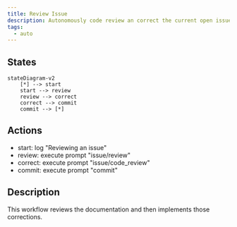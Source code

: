 ```yaml
---
title: Review Issue
description: Autonomously code review an correct the current open issue.
tags:
  - auto
---
```


## States

```mermaid
stateDiagram-v2
    [*] --> start
    start --> review
    review --> correct
    correct --> commit
    commit --> [*]
```

## Actions

- start: log "Reviewing an issue"
- review: execute prompt "issue/review"
- correct: execute prompt "issue/code_review"
- commit: execute prompt "commit"

## Description

This workflow reviews the documentation and then implements those corrections.

